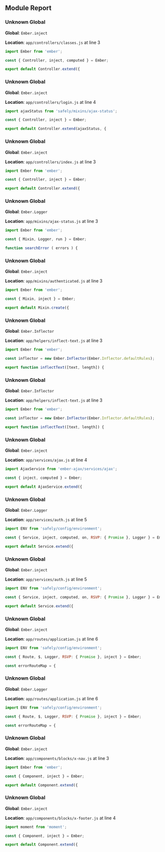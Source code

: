 ## Module Report
### Unknown Global

**Global**: `Ember.inject`

**Location**: `app/controllers/classes.js` at line 3

```js
import Ember from 'ember';

const { Controller, inject, computed } = Ember;

export default Controller.extend({
```

### Unknown Global

**Global**: `Ember.inject`

**Location**: `app/controllers/login.js` at line 4

```js
import ajaxStatus from 'safely/mixins/ajax-status';

const { Controller, inject } = Ember;

export default Controller.extend(ajaxStatus, {
```

### Unknown Global

**Global**: `Ember.inject`

**Location**: `app/controllers/index.js` at line 3

```js
import Ember from 'ember';

const { Controller, inject } = Ember;

export default Controller.extend({
```

### Unknown Global

**Global**: `Ember.Logger`

**Location**: `app/mixins/ajax-status.js` at line 3

```js
import Ember from 'ember';

const { Mixin, Logger, run } = Ember;

function searchError ( errors ) {
```

### Unknown Global

**Global**: `Ember.inject`

**Location**: `app/mixins/authenticated.js` at line 3

```js
import Ember from 'ember';

const { Mixin, inject } = Ember;

export default Mixin.create({
```

### Unknown Global

**Global**: `Ember.Inflector`

**Location**: `app/helpers/inflect-text.js` at line 3

```js
import Ember from 'ember';

const inflector = new Ember.Inflector(Ember.Inflector.defaultRules);

export function inflectText([text, length]) {
```

### Unknown Global

**Global**: `Ember.Inflector`

**Location**: `app/helpers/inflect-text.js` at line 3

```js
import Ember from 'ember';

const inflector = new Ember.Inflector(Ember.Inflector.defaultRules);

export function inflectText([text, length]) {
```

### Unknown Global

**Global**: `Ember.inject`

**Location**: `app/services/ajax.js` at line 4

```js
import AjaxService from 'ember-ajax/services/ajax';

const { inject, computed } = Ember;

export default AjaxService.extend({
```

### Unknown Global

**Global**: `Ember.Logger`

**Location**: `app/services/auth.js` at line 5

```js
import ENV from 'safely/config/environment';

const { Service, inject, computed, on, RSVP: { Promise }, Logger } = Ember;

export default Service.extend({
```

### Unknown Global

**Global**: `Ember.inject`

**Location**: `app/services/auth.js` at line 5

```js
import ENV from 'safely/config/environment';

const { Service, inject, computed, on, RSVP: { Promise }, Logger } = Ember;

export default Service.extend({
```

### Unknown Global

**Global**: `Ember.inject`

**Location**: `app/routes/application.js` at line 6

```js
import ENV from 'safely/config/environment';

const { Route, $, Logger, RSVP: { Promise }, inject } = Ember;

const errorRouteMap = {
```

### Unknown Global

**Global**: `Ember.Logger`

**Location**: `app/routes/application.js` at line 6

```js
import ENV from 'safely/config/environment';

const { Route, $, Logger, RSVP: { Promise }, inject } = Ember;

const errorRouteMap = {
```

### Unknown Global

**Global**: `Ember.inject`

**Location**: `app/components/blocks/x-nav.js` at line 3

```js
import Ember from 'ember';

const { Component, inject } = Ember;

export default Component.extend({
```

### Unknown Global

**Global**: `Ember.inject`

**Location**: `app/components/blocks/x-footer.js` at line 4

```js
import moment from 'moment';

const { Component, inject } = Ember;

export default Component.extend({
```
